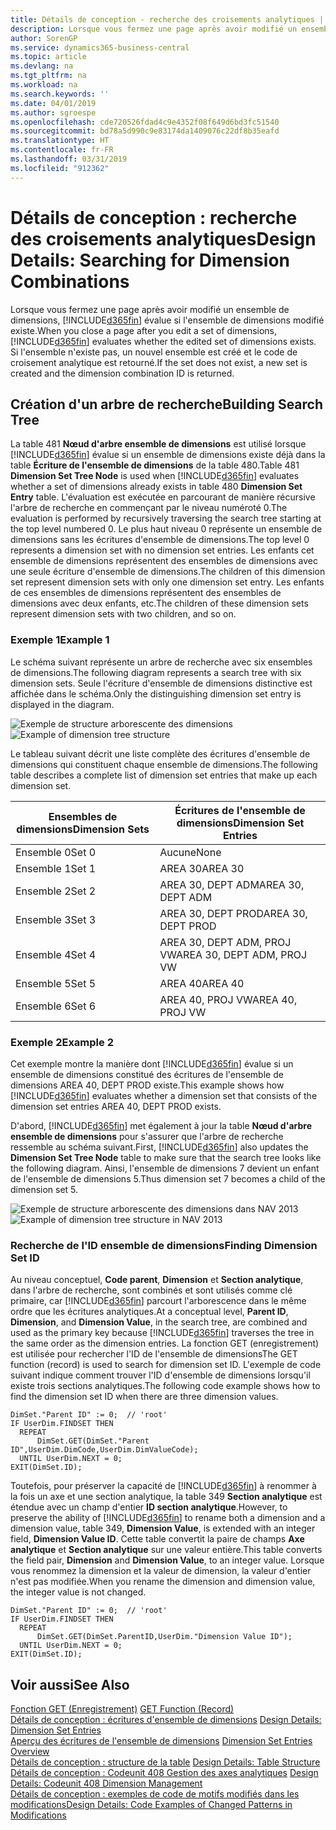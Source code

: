 ```yaml
---
title: Détails de conception - recherche des croisements analytiques | Microsoft Docs
description: Lorsque vous fermez une page après avoir modifié un ensemble de dimensions, Business Central évalue si l'ensemble de dimensions modifié existe. Si l'ensemble n'existe pas, un nouvel ensemble est créé et le code de croisement analytique est retourné.
author: SorenGP
ms.service: dynamics365-business-central
ms.topic: article
ms.devlang: na
ms.tgt_pltfrm: na
ms.workload: na
ms.search.keywords: ''
ms.date: 04/01/2019
ms.author: sgroespe
ms.openlocfilehash: cde720526fdad4c9e4352f08f649d6bd3fc51540
ms.sourcegitcommit: bd78a5d990c9e83174da1409076c22df8b35eafd
ms.translationtype: HT
ms.contentlocale: fr-FR
ms.lasthandoff: 03/31/2019
ms.locfileid: "912362"
---
```

# <a name="design-details-searching-for-dimension-combinations"></a><span data-ttu-id="8f22a-104">Détails de conception : recherche des croisements analytiques</span><span class="sxs-lookup"><span data-stu-id="8f22a-104">Design Details: Searching for Dimension Combinations</span></span>
<span data-ttu-id="8f22a-105">Lorsque vous fermez une page après avoir modifié un ensemble de dimensions, [!INCLUDE[d365fin](includes/d365fin_md.md)] évalue si l'ensemble de dimensions modifié existe.</span><span class="sxs-lookup"><span data-stu-id="8f22a-105">When you close a page after you edit a set of dimensions, [!INCLUDE[d365fin](includes/d365fin_md.md)] evaluates whether the edited set of dimensions exists.</span></span> <span data-ttu-id="8f22a-106">Si l'ensemble n'existe pas, un nouvel ensemble est créé et le code de croisement analytique est retourné.</span><span class="sxs-lookup"><span data-stu-id="8f22a-106">If the set does not exist, a new set is created and the dimension combination ID is returned.</span></span>  

## <a name="building-search-tree"></a><span data-ttu-id="8f22a-107">Création d'un arbre de recherche</span><span class="sxs-lookup"><span data-stu-id="8f22a-107">Building Search Tree</span></span>  
 <span data-ttu-id="8f22a-108">La table 481 **Nœud d'arbre ensemble de dimensions** est utilisé lorsque [!INCLUDE[d365fin](includes/d365fin_md.md)] évalue si un ensemble de dimensions existe déjà dans la table **Écriture de l'ensemble de dimensions** de la table 480.</span><span class="sxs-lookup"><span data-stu-id="8f22a-108">Table 481 **Dimension Set Tree Node** is used when [!INCLUDE[d365fin](includes/d365fin_md.md)] evaluates whether a set of dimensions already exists in table 480 **Dimension Set Entry** table.</span></span> <span data-ttu-id="8f22a-109">L'évaluation est exécutée en parcourant de manière récursive l'arbre de recherche en commençant par le niveau numéroté 0.</span><span class="sxs-lookup"><span data-stu-id="8f22a-109">The evaluation is performed by recursively traversing the search tree starting at the top level numbered 0.</span></span> <span data-ttu-id="8f22a-110">Le plus haut niveau 0 représente un ensemble de dimensions sans les écritures d'ensemble de dimensions.</span><span class="sxs-lookup"><span data-stu-id="8f22a-110">The top level 0 represents a dimension set with no dimension set entries.</span></span> <span data-ttu-id="8f22a-111">Les enfants cet ensemble de dimensions représentent des ensembles de dimensions avec une seule écriture d'ensemble de dimensions.</span><span class="sxs-lookup"><span data-stu-id="8f22a-111">The children of this dimension set represent dimension sets with only one dimension set entry.</span></span> <span data-ttu-id="8f22a-112">Les enfants de ces ensembles de dimensions représentent des ensembles de dimensions avec deux enfants, etc.</span><span class="sxs-lookup"><span data-stu-id="8f22a-112">The children of these dimension sets represent dimension sets with two children, and so on.</span></span>  

### <a name="example-1"></a><span data-ttu-id="8f22a-113">Exemple 1</span><span class="sxs-lookup"><span data-stu-id="8f22a-113">Example 1</span></span>  
 <span data-ttu-id="8f22a-114">Le schéma suivant représente un arbre de recherche avec six ensembles de dimensions.</span><span class="sxs-lookup"><span data-stu-id="8f22a-114">The following diagram represents a search tree with six dimension sets.</span></span> <span data-ttu-id="8f22a-115">Seule l'écriture d'ensemble de dimensions distinctive est affichée dans le schéma.</span><span class="sxs-lookup"><span data-stu-id="8f22a-115">Only the distinguishing dimension set entry is displayed in the diagram.</span></span>  

 <span data-ttu-id="8f22a-116">![Exemple de structure arborescente des dimensions](media/nav2013_dimension_tree.png "Exemple de structure arborescente des dimensions")</span><span class="sxs-lookup"><span data-stu-id="8f22a-116">![Example of dimension tree structure](media/nav2013_dimension_tree.png "Example of dimension tree structure")</span></span>  

 <span data-ttu-id="8f22a-117">Le tableau suivant décrit une liste complète des écritures d'ensemble de dimensions qui constituent chaque ensemble de dimensions.</span><span class="sxs-lookup"><span data-stu-id="8f22a-117">The following table describes a complete list of dimension set entries that make up each dimension set.</span></span>  

|<span data-ttu-id="8f22a-118">Ensembles de dimensions</span><span class="sxs-lookup"><span data-stu-id="8f22a-118">Dimension Sets</span></span>|<span data-ttu-id="8f22a-119">Écritures de l'ensemble de dimensions</span><span class="sxs-lookup"><span data-stu-id="8f22a-119">Dimension Set Entries</span></span>|  
|--------------------|---------------------------|  
|<span data-ttu-id="8f22a-120">Ensemble 0</span><span class="sxs-lookup"><span data-stu-id="8f22a-120">Set 0</span></span>|<span data-ttu-id="8f22a-121">Aucune</span><span class="sxs-lookup"><span data-stu-id="8f22a-121">None</span></span>|  
|<span data-ttu-id="8f22a-122">Ensemble 1</span><span class="sxs-lookup"><span data-stu-id="8f22a-122">Set 1</span></span>|<span data-ttu-id="8f22a-123">AREA 30</span><span class="sxs-lookup"><span data-stu-id="8f22a-123">AREA 30</span></span>|  
|<span data-ttu-id="8f22a-124">Ensemble 2</span><span class="sxs-lookup"><span data-stu-id="8f22a-124">Set 2</span></span>|<span data-ttu-id="8f22a-125">AREA 30, DEPT ADM</span><span class="sxs-lookup"><span data-stu-id="8f22a-125">AREA 30, DEPT ADM</span></span>|  
|<span data-ttu-id="8f22a-126">Ensemble 3</span><span class="sxs-lookup"><span data-stu-id="8f22a-126">Set 3</span></span>|<span data-ttu-id="8f22a-127">AREA 30, DEPT PROD</span><span class="sxs-lookup"><span data-stu-id="8f22a-127">AREA 30, DEPT PROD</span></span>|  
|<span data-ttu-id="8f22a-128">Ensemble 4</span><span class="sxs-lookup"><span data-stu-id="8f22a-128">Set 4</span></span>|<span data-ttu-id="8f22a-129">AREA 30, DEPT ADM, PROJ VW</span><span class="sxs-lookup"><span data-stu-id="8f22a-129">AREA 30, DEPT ADM, PROJ VW</span></span>|  
|<span data-ttu-id="8f22a-130">Ensemble 5</span><span class="sxs-lookup"><span data-stu-id="8f22a-130">Set 5</span></span>|<span data-ttu-id="8f22a-131">AREA 40</span><span class="sxs-lookup"><span data-stu-id="8f22a-131">AREA 40</span></span>|  
|<span data-ttu-id="8f22a-132">Ensemble 6</span><span class="sxs-lookup"><span data-stu-id="8f22a-132">Set 6</span></span>|<span data-ttu-id="8f22a-133">AREA 40, PROJ VW</span><span class="sxs-lookup"><span data-stu-id="8f22a-133">AREA 40, PROJ VW</span></span>|  

### <a name="example-2"></a><span data-ttu-id="8f22a-134">Exemple 2</span><span class="sxs-lookup"><span data-stu-id="8f22a-134">Example 2</span></span>  
 <span data-ttu-id="8f22a-135">Cet exemple montre la manière dont [!INCLUDE[d365fin](includes/d365fin_md.md)] évalue si un ensemble de dimensions constitué des écritures de l'ensemble de dimensions AREA 40, DEPT PROD existe.</span><span class="sxs-lookup"><span data-stu-id="8f22a-135">This example shows how [!INCLUDE[d365fin](includes/d365fin_md.md)] evaluates whether a dimension set that consists of the dimension set entries AREA 40, DEPT PROD exists.</span></span>  

 <span data-ttu-id="8f22a-136">D'abord, [!INCLUDE[d365fin](includes/d365fin_md.md)] met également à jour la table **Nœud d'arbre ensemble de dimensions** pour s'assurer que l'arbre de recherche ressemble au schéma suivant.</span><span class="sxs-lookup"><span data-stu-id="8f22a-136">First, [!INCLUDE[d365fin](includes/d365fin_md.md)] also updates the **Dimension Set Tree Node** table to make sure that the search tree looks like the following diagram.</span></span> <span data-ttu-id="8f22a-137">Ainsi, l'ensemble de dimensions 7 devient un enfant de l'ensemble de dimensions 5.</span><span class="sxs-lookup"><span data-stu-id="8f22a-137">Thus dimension set 7 becomes a child of the dimension set 5.</span></span>  

 <span data-ttu-id="8f22a-138">![Exemple de structure arborescente des dimensions dans NAV 2013](media/nav2013_dimension_tree_example2.png "Exemple de structure arborescente des dimensions dans NAV 2013")</span><span class="sxs-lookup"><span data-stu-id="8f22a-138">![Example of dimension tree structure in NAV 2013](media/nav2013_dimension_tree_example2.png "Example of dimension tree structure in NAV 2013")</span></span>  

### <a name="finding-dimension-set-id"></a><span data-ttu-id="8f22a-139">Recherche de l'ID ensemble de dimensions</span><span class="sxs-lookup"><span data-stu-id="8f22a-139">Finding Dimension Set ID</span></span>  
 <span data-ttu-id="8f22a-140">Au niveau conceptuel, **Code parent**, **Dimension** et **Section analytique**, dans l'arbre de recherche, sont combinés et sont utilisés comme clé primaire, car [!INCLUDE[d365fin](includes/d365fin_md.md)] parcourt l'arborescence dans le même ordre que les écritures analytiques.</span><span class="sxs-lookup"><span data-stu-id="8f22a-140">At a conceptual level, **Parent ID**, **Dimension**, and **Dimension Value**, in the search tree, are combined and used as the primary key because [!INCLUDE[d365fin](includes/d365fin_md.md)] traverses the tree in the same order as the dimension entries.</span></span> <span data-ttu-id="8f22a-141">La fonction GET (enregistrement) est utilisée pour rechercher l'ID de l'ensemble de dimensions</span><span class="sxs-lookup"><span data-stu-id="8f22a-141">The GET function (record) is used to search for dimension set ID.</span></span> <span data-ttu-id="8f22a-142">L'exemple de code suivant indique comment trouver l'ID d'ensemble de dimensions lorsqu'il existe trois sections analytiques.</span><span class="sxs-lookup"><span data-stu-id="8f22a-142">The following code example shows how to find the dimension set ID when there are three dimension values.</span></span>  

```  
DimSet."Parent ID" := 0;  // 'root'  
IF UserDim.FINDSET THEN  
  REPEAT  
      DimSet.GET(DimSet."Parent ID",UserDim.DimCode,UserDim.DimValueCode);  
  UNTIL UserDim.NEXT = 0;  
EXIT(DimSet.ID);  

```  

<span data-ttu-id="8f22a-143">Toutefois, pour préserver la capacité de [!INCLUDE[d365fin](includes/d365fin_md.md)] à renommer à la fois un axe et une section analytique, la table 349 **Section analytique** est étendue avec un champ d'entier **ID section analytique**.</span><span class="sxs-lookup"><span data-stu-id="8f22a-143">However, to preserve the ability of [!INCLUDE[d365fin](includes/d365fin_md.md)] to rename both a dimension and a dimension value, table 349, **Dimension Value**, is extended with an integer field, **Dimension Value ID**.</span></span> <span data-ttu-id="8f22a-144">Cette table convertit la paire de champs **Axe analytique** et **Section analytique** sur une valeur entière.</span><span class="sxs-lookup"><span data-stu-id="8f22a-144">This table converts the field pair, **Dimension** and **Dimension Value**, to an integer value.</span></span> <span data-ttu-id="8f22a-145">Lorsque vous renommez la dimension et la valeur de dimension, la valeur d'entier n'est pas modifiée.</span><span class="sxs-lookup"><span data-stu-id="8f22a-145">When you rename the dimension and dimension value, the integer value is not changed.</span></span>  

```  
DimSet."Parent ID" := 0;  // 'root'  
IF UserDim.FINDSET THEN  
  REPEAT  
      DimSet.GET(DimSet.ParentID,UserDim."Dimension Value ID");  
  UNTIL UserDim.NEXT = 0;  
EXIT(DimSet.ID);  

```  

## <a name="see-also"></a><span data-ttu-id="8f22a-146">Voir aussi</span><span class="sxs-lookup"><span data-stu-id="8f22a-146">See Also</span></span>  
 <span data-ttu-id="8f22a-147">[Fonction GET (Enregistrement)](/dynamics-nav/GET-Function--Record-)  </span><span class="sxs-lookup"><span data-stu-id="8f22a-147">[GET Function (Record)](/dynamics-nav/GET-Function--Record-)  </span></span>  
 <span data-ttu-id="8f22a-148">[Détails de conception : écritures d'ensemble de dimensions](design-details-dimension-set-entries.md) </span><span class="sxs-lookup"><span data-stu-id="8f22a-148">[Design Details: Dimension Set Entries](design-details-dimension-set-entries.md) </span></span>  
 <span data-ttu-id="8f22a-149">[Aperçu des écritures de l'ensemble de dimensions](design-details-dimension-set-entries-overview.md) </span><span class="sxs-lookup"><span data-stu-id="8f22a-149">[Dimension Set Entries Overview](design-details-dimension-set-entries-overview.md) </span></span>  
 <span data-ttu-id="8f22a-150">[Détails de conception : structure de la table](design-details-table-structure.md) </span><span class="sxs-lookup"><span data-stu-id="8f22a-150">[Design Details: Table Structure](design-details-table-structure.md) </span></span>  
 <span data-ttu-id="8f22a-151">[Détails de conception : Codeunit 408 Gestion des axes analytiques](design-details-codeunit-408-dimension-management.md) </span><span class="sxs-lookup"><span data-stu-id="8f22a-151">[Design Details: Codeunit 408 Dimension Management](design-details-codeunit-408-dimension-management.md) </span></span>  
 [<span data-ttu-id="8f22a-152">Détails de conception : exemples de code de motifs modifiés dans les modifications</span><span class="sxs-lookup"><span data-stu-id="8f22a-152">Design Details: Code Examples of Changed Patterns in Modifications</span></span>](design-details-code-examples-of-changed-patterns-in-modifications.md)
